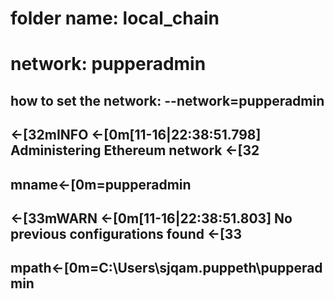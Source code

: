 # folder name: local_chain
# network: pupperadmin
## how to set the network:  --network=pupperadmin

## ←[32mINFO ←[0m[11-16|22:38:51.798] Administering Ethereum network           ←[32
## mname←[0m=pupperadmin
## ←[33mWARN ←[0m[11-16|22:38:51.803] No previous configurations found         ←[33
## mpath←[0m=C:\Users\sjqam\.puppeth\pupperadmin
